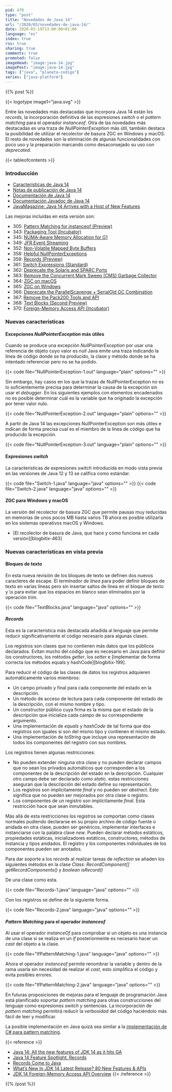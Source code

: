 ```yaml
---
pid: 470
type: "post"
title: "Novedades de Java 14"
url: "/2020/03/novedades-de-java-14/"
date: 2020-03-19T13:00:00+01:00
language: "es"
index: true
rss: true
sharing: true
comments: true
promoted: false
imageHead: "image:java-14.jpg"
imagePost: "image:java-14.jpg"
tags: ["java", "planeta-codigo"]
series: ["java-platform"]
---
```


{{% post %}}

{{< logotype image1="java.svg" >}}

Entre las novedades más destacadas que incorpora Java 14 están los _records_, la incorporación definitiva de las expresiones _switch_ o el _pattern matching_ para el operador _instanceof_. Otra de las novedades más destacadas es una traza de _NullPointerException_ más útil, también destaca la posibilidad de utilizar el recolector de basura ZGC en Windows y macOS. El resto de novedades son la eliminación de algunas funcionalidades con poco uso y la preparación marcando como desaconsejado su uso con _deprecated_.

{{< tableofcontents >}}

### Introducción

* [Características de Java 14](https://openjdk.java.net/projects/jdk/14/)
* [Notas de publicación de Java 14](https://www.oracle.com/java/technologies/javase/14-relnote-issues.html)
* [Documentación de Java 14](https://docs.oracle.com/en/java/javase/14/)
* [Documentación Javadoc de Java 14](javadoc14:index.html)
* [JavaMagazine: Java 14 Arrives with a Host of New Features](https://blogs.oracle.com/javamagazine/java-14-arrives-with-a-host-of-new-features)

Las mejoras incluídas en esta versión son:

* 305: [Pattern Matching for instanceof (Preview)](https://openjdk.java.net/jeps/305)
* 343: [Packaging Tool (Incubator)](https://openjdk.java.net/jeps/343)
* 345: [NUMA-Aware Memory Allocation for G1](https://openjdk.java.net/jeps/345)
* 349: [JFR Event Streaming](https://openjdk.java.net/jeps/349)
* 352: [Non-Volatile Mapped Byte Buffers](https://openjdk.java.net/jeps/352)
* 358: [Helpful NullPointerExceptions](https://openjdk.java.net/jeps/358)
* 359: [Records (Preview)](https://openjdk.java.net/jeps/359)
* 361: [Switch Expressions (Standard)](https://openjdk.java.net/jeps/361)
* 362: [Deprecate the Solaris and SPARC Ports](https://openjdk.java.net/jeps/362)
* 363: [Remove the Concurrent Mark Sweep (CMS) Garbage Collector](https://openjdk.java.net/jeps/363)
* 364: [ZGC on macOS](https://openjdk.java.net/jeps/364)
* 365: [ZGC on Windows](https://openjdk.java.net/jeps/365)
* 366: [Deprecate the ParallelScavenge + SerialOld GC Combination](https://openjdk.java.net/jeps/366)
* 367: [Remove the Pack200 Tools and API](https://openjdk.java.net/jeps/367)
* 368: [Text Blocks (Second Preview)](https://openjdk.java.net/jeps/368)
* 370: [Foreign-Memory Access API (Incubator)](https://openjdk.java.net/jeps/370)

### Nuevas características

#### Excepciones _NullPointerException_ más útiles

Cuando se produce una excepción _NullPointerException_ por usar una referencia de objeto cuyo valor es _null_ Java emite una traza indicando la línea de código donde se ha producido, la clase y método donde se ha intentado referenciar pero no se ha podido.

{{< code file="NullPointerException-1.out" language="plain" options="" >}}

Sin embargo, hay casos en los que la trazas de NullPointerException no es lo suficientemente precisa para determinar la causa de la excepción sin usar el _debugger_. En los siguientes ejemplos con elementos encadenados no es posible determinar cuál es la variable que ha originado la excepción por tener valor nulo.

{{< code file="NullPointerException-2.out" language="plain" options="" >}}

A partir de Java 14 las excepciones NullPointerException son más útiles e indican de forma precisa cual es el miembro de la línea de código que ha producido la excepción.

{{< code file="NullPointerException-3.out" language="plain" options="" >}}

#### Expresiones _switch_

La características de expresiones _switch_ introducida en modo vista previa en las versiones de Java 12 y 13 se califica como estándar.

{{< code file="Switch-1.java" language="java" options="" >}}
{{< code file="Switch-2.java" language="java" options="" >}}

#### ZGC para Windows y macOS

La versión del recolector de basura ZGC que permite pausas muy reducidas en memorias de unos pocos MB hasta varios TB ahora es posible utilizarla en los sistemas operativos macOS y Windows.

* [El recolector de basura de Java, que hace y como funciona en cada versión][blogbitix-463]

### Nuevas características en vista previa

#### Bloques de texto

En esta nueva revisión de los bloques de texto se definen dos nuevos caracteres de escape. El _terminador de línea_ para poder definir bloques de texto en varias líneas pero sin insertar saltos de línea en el bloque de texto y _\s_ para evitar que los espacios en blanco sean eliminados por la operación _trim_.

{{< code file="TextBlocks.java" language="java" options="" >}}

#### _Records_

Esta es la característica más destacada añadida al lenguaje que permite reducir significativamente el código necesario para algunas clases.

Los registros son clases que no contienen más datos que los públicos declarados. Evitan mucho del código que es necesario en Java para definir los constructores, los métodos _getter_, los _setter_ e [implementar de forma correcta los métodos equals y hashCode][blogbitix-199].

Para reducir el código de las clases de datos los registros adquieren automáticamente varios miembros:

* Un campo privado y final para cada componente del estado en la descripción.
* Un método de acceso de lectura para cada componente del estado de la descripción, con el mismo nombre y tipo.
* Un constructor público cuya firma es la misma que el estado de la descripción que inicializa cada campo de su correspondiente argumento.
* Una implementación de _equals_ y _hashCode_ de tal forma que dos registros son iguales si son del mismo tipo y contienen el mismo estado.
* Una implementación de _toString_ que incluye una representación de todos los componentes del registro con sus nombres.

Los registros tienen algunas restricciones:

* No pueden extender ninguna otra clase y no pueden declarar campos que no sean los privados automáticos que corresponden a los componentes de la descripción del estado en la descripción. Cualquier otro campo debe ser declarado como _static_. estas restricciones aseguran que la descripción del estado define su representación.
* Los registros son implícitamente _final_ y no pueden ser _abstract_. Esto significa que no pueden ser mejorados por otra clase o registro.
* Los componentes de un registro son implícitamente _final_. Esta restricción hace que sean inmutables.

Más allá de esta restricciones los registros se comportan como clases normales pudiendo declararse en su propio archivo de código fuente o anidada en otra clase, pueden ser genéricos, implementar interfaces e instanciarse con la palabra clave _new_. Pueden declarar métodos estáticos, propiedades estáticas, inicializadores estáticos, constructores, métodos de instancia y tipos anidados. El registro y los componentes individuales de los componentes pueden ser anotados.

Para dar soporte a los _records_ al realizar tareas de _reflection_ se añaden los siguientes métodos en la clase _Class_: _RecordComponent[] getRecordComponents()_ y _boolean isRecord()_

De una clase como esta.

{{< code file="Records-1.java" language="java" options="" >}}

Con los registros se define de la siguiente forma.

{{< code file="Records-2.java" language="java" options="" >}}

#### _Pattern Matching_ para el operador _instanceof_

Al usar el operador _instanceOf_ para comprobar si un objeto es una instancia de una clase si se realiza en un _if_ posteriormente es necesario hacer un _cast_ del objeto a la clase.

{{< code file="IfPatternMatching-1.java" language="java" options="" >}}

Ahora el operador _instanceof_ permite renombrar la variable y dentro de la rama usarla sin necesidad de realizar el _cast_, esto simplifica el código y evita posibles errores.

{{< code file="IfPatternMatching-2.java" language="java" options="" >}}

En futuras proposiciones de mejoras para el lenguaje de programación Java está planificado soportar _pattern matching_ para otras construcciones del lenguaje como expresiones _switch_ y sentencias. La incorporación de _pattern matching_ permitirá reducir la _verbosidad_ del código haciéndolo más fácil de leer y modificar.

La posible implementación en Java quizá sea similar a la [implementación de C# para pattern matching](https://docs.microsoft.com/en-us/dotnet/csharp/pattern-matching).

{{< reference >}}
* [Java 14: All the new features of JDK 14 as it hits GA](https://jaxenter.com/java-14-update-news-163585.html)
* [Java 14 Feature Spotlight: Records](https://www.infoq.com/articles/java-14-feature-spotlight/)
* [Records Come to Java](https://blogs.oracle.com/javamagazine/records-come-to-java)
* [What’s New In JDK 14 Latest Release? 80 New Features & APIs](https://www.azul.com/whats-new-in-jdk14-latest-release/)
* [JDK 14 Foreign-Memory Access API Overview](https://medium.com/@youngty1997/jdk-14-foreign-memory-access-api-overview-70951fe221c9)
{{< /reference >}}

{{% /post %}}
